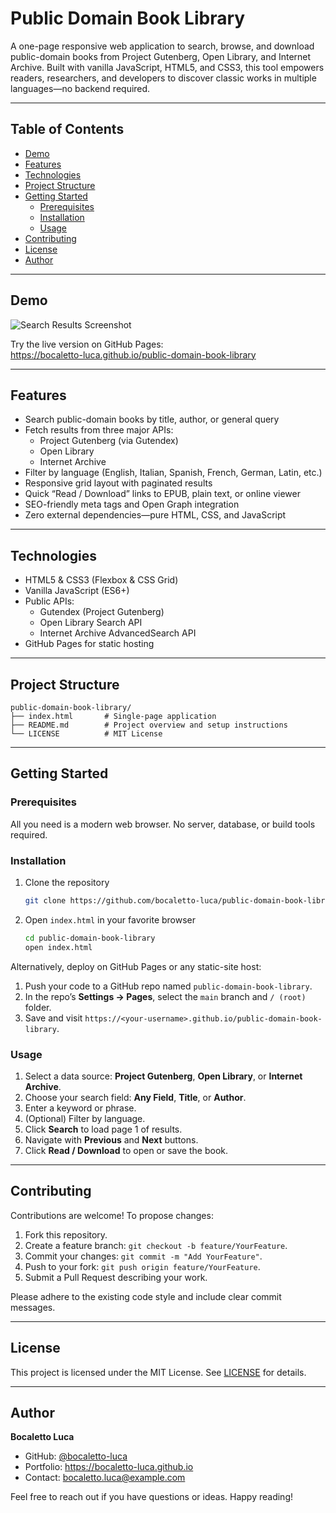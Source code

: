 # Public Domain Book Library

A one-page responsive web application to search, browse, and download public-domain books from Project Gutenberg, Open Library, and Internet Archive. Built with vanilla JavaScript, HTML5, and CSS3, this tool empowers readers, researchers, and developers to discover classic works in multiple languages—no backend required.

---

## Table of Contents

- [Demo](#demo)  
- [Features](#features)  
- [Technologies](#technologies)  
- [Project Structure](#project-structure)  
- [Getting Started](#getting-started)  
  - [Prerequisites](#prerequisites)  
  - [Installation](#installation)  
  - [Usage](#usage)  
- [Contributing](#contributing)  
- [License](#license)  
- [Author](#author)  

---

## Demo

![Search Results Screenshot](docs/demo.png)

Try the live version on GitHub Pages:  
https://bocaletto-luca.github.io/public-domain-book-library

---

## Features

- Search public-domain books by title, author, or general query  
- Fetch results from three major APIs:
  - Project Gutenberg (via Gutendex)  
  - Open Library  
  - Internet Archive  
- Filter by language (English, Italian, Spanish, French, German, Latin, etc.)  
- Responsive grid layout with paginated results  
- Quick “Read / Download” links to EPUB, plain text, or online viewer  
- SEO-friendly meta tags and Open Graph integration  
- Zero external dependencies—pure HTML, CSS, and JavaScript  

---

## Technologies

- HTML5 & CSS3 (Flexbox & CSS Grid)  
- Vanilla JavaScript (ES6+)  
- Public APIs:
  - Gutendex (Project Gutenberg)  
  - Open Library Search API  
  - Internet Archive AdvancedSearch API  
- GitHub Pages for static hosting  

---

## Project Structure

```
public-domain-book-library/
├── index.html       # Single-page application
├── README.md        # Project overview and setup instructions
└── LICENSE          # MIT License
```

---

## Getting Started

### Prerequisites

All you need is a modern web browser. No server, database, or build tools required.

### Installation

1. Clone the repository  
   ```bash
   git clone https://github.com/bocaletto-luca/public-domain-book-library.git
   ```
2. Open `index.html` in your favorite browser  
   ```bash
   cd public-domain-book-library
   open index.html
   ```

Alternatively, deploy on GitHub Pages or any static-site host:

1. Push your code to a GitHub repo named `public-domain-book-library`.  
2. In the repo’s **Settings → Pages**, select the `main` branch and `/ (root)` folder.  
3. Save and visit `https://<your-username>.github.io/public-domain-book-library`.

### Usage

1. Select a data source: **Project Gutenberg**, **Open Library**, or **Internet Archive**.  
2. Choose your search field: **Any Field**, **Title**, or **Author**.  
3. Enter a keyword or phrase.  
4. (Optional) Filter by language.  
5. Click **Search** to load page 1 of results.  
6. Navigate with **Previous** and **Next** buttons.  
7. Click **Read / Download** to open or save the book.

---

## Contributing

Contributions are welcome! To propose changes:

1. Fork this repository.  
2. Create a feature branch: `git checkout -b feature/YourFeature`.  
3. Commit your changes: `git commit -m "Add YourFeature"`.  
4. Push to your fork: `git push origin feature/YourFeature`.  
5. Submit a Pull Request describing your work.

Please adhere to the existing code style and include clear commit messages.

---

## License

This project is licensed under the MIT License. See [LICENSE](LICENSE) for details.

---

## Author

**Bocaletto Luca**  
- GitHub: [@bocaletto-luca](https://github.com/bocaletto-luca)  
- Portfolio: https://bocaletto-luca.github.io  
- Contact: bocaletto.luca@example.com  

Feel free to reach out if you have questions or ideas. Happy reading!
